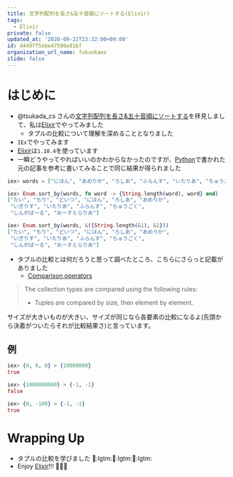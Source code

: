 ```yaml
---
title: 文字列配列を長さ&五十音順にソートする(Elixir)
tags:
  - Elixir
private: false
updated_at: '2020-09-22T23:32:00+09:00'
id: d4497f5ebe47596e81bf
organization_url_name: fukuokaex
slide: false
---
```

# はじめに
- @tsukada_cs さんの[文字列配列を長さ&五十音順にソートする](https://qiita.com/tsukada_cs/items/85c36e0f1ca2518cc4e4)を拝見しまして、私は[Elixir](https://elixir-lang.org/)でやってみました
    - タプルの比較について理解を深めることとなりました
- `IEx`でやってみます
- [Elixir](https://elixir-lang.org/)は`1.10.4`を使っています
- 一瞬どうやってやればいいのかわからなかったのですが、[Python](https://www.python.org/)で書かれた元の記事を参考に書いてみることで同じ結果が得られました

```elixir
iex> words = ["にほん", "あめりか", "ろしあ", "ふらんす", "いたりあ", "ちゅうごく", "しんがぽーる", "おーすとらりあ", "たい", "ちり", "どいつ", "いぎりす"]

iex> Enum.sort_by(words, fn word -> {String.length(word), word} end)  
["たい", "ちり", "どいつ", "にほん", "ろしあ", "あめりか",
 "いぎりす", "いたりあ", "ふらんす", "ちゅうごく",
 "しんがぽーる", "おーすとらりあ"]

iex> Enum.sort_by(words, &({String.length(&1), &1}))                
["たい", "ちり", "どいつ", "にほん", "ろしあ", "あめりか",
 "いぎりす", "いたりあ", "ふらんす", "ちゅうごく",
 "しんがぽーる", "おーすとらりあ"]
```

- タプルの比較とは何だろうと思って調べたところ、こちらにさらっと記載がありました
    - [Comparison operators](https://hexdocs.pm/elixir/operators.html#comparison-operators) 
  
> The collection types are compared using the following rules:
> - Tuples are compared by size, then element by element.

サイズが大きいものが大きい、サイズが同じなら各要素の比較になるよ(先頭から決着がついたらそれが比較結果さ)と言っています。

## 例
```elixir
iex> {0, 0, 0} > {10000000}
true

iex> {1000000000} > {-1, -1}
false

iex> {0, -100} > {-1, -1}         
true
```

# Wrapping Up
- タプルの比較を学びました :tada::lgtm::tada::lgtm::tada::lgtm: 
- Enjoy [Elixir](https://elixir-lang.org/)!!! :rocket::rocket::rocket: 


